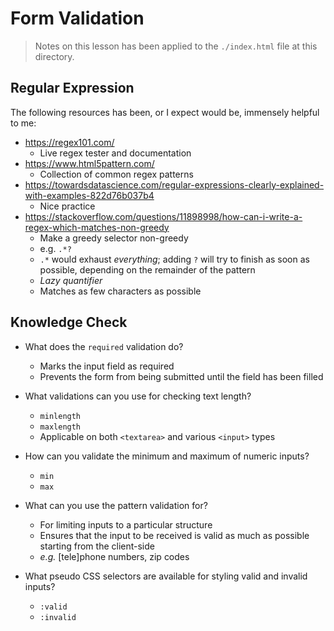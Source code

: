 # Form Validation

> Notes on this lesson has been applied to the `./index.html` file at this directory.

## Regular Expression

The following resources has been, or I expect would be, immensely helpful to me:

- https://regex101.com/
  - Live regex tester and documentation
- https://www.html5pattern.com/
  - Collection of common regex patterns
- https://towardsdatascience.com/regular-expressions-clearly-explained-with-examples-822d76b037b4
  - Nice practice
- https://stackoverflow.com/questions/11898998/how-can-i-write-a-regex-which-matches-non-greedy
  - Make a greedy selector non-greedy
  - e.g. `.*?`
  - `.*` would exhaust _everything_; adding `?` will try to finish as soon as possible, depending on the remainder of the pattern
  - _Lazy quantifier_
  - Matches as few characters as possible

## Knowledge Check

- What does the `required` validation do?

  - Marks the input field as required
  - Prevents the form from being submitted until the field has been filled

- What validations can you use for checking text length?

  - `minlength`
  - `maxlength`
  - Applicable on both `<textarea>` and various `<input>` types

- How can you validate the minimum and maximum of numeric inputs?

  - `min`
  - `max`

- What can you use the pattern validation for?

  - For limiting inputs to a particular structure
  - Ensures that the input to be received is valid as much as possible starting from the client-side
  - _e.g._ [tele]phone numbers, zip codes

- What pseudo CSS selectors are available for styling valid and invalid inputs?

  - `:valid`
  - `:invalid`
